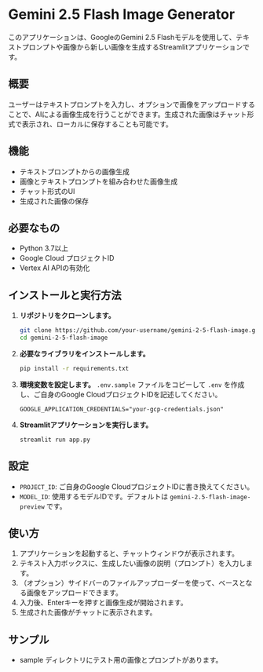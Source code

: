 # Gemini 2.5 Flash Image Generator

このアプリケーションは、GoogleのGemini 2.5 Flashモデルを使用して、テキストプロンプトや画像から新しい画像を生成するStreamlitアプリケーションです。

## 概要

ユーザーはテキストプロンプトを入力し、オプションで画像をアップロードすることで、AIによる画像生成を行うことができます。生成された画像はチャット形式で表示され、ローカルに保存することも可能です。

## 機能

*   テキストプロンプトからの画像生成
*   画像とテキストプロンプトを組み合わせた画像生成
*   チャット形式のUI
*   生成された画像の保存

## 必要なもの

*   Python 3.7以上
*   Google Cloud プロジェクトID
*   Vertex AI APIの有効化

## インストールと実行方法

1.  **リポジトリをクローンします。**
    ```bash
    git clone https://github.com/your-username/gemini-2-5-flash-image.git
    cd gemini-2-5-flash-image
    ```

2.  **必要なライブラリをインストールします。**
    ```bash
    pip install -r requirements.txt
    ```

3.  **環境変数を設定します。**
    `.env.sample` ファイルをコピーして `.env` を作成し、ご自身のGoogle CloudプロジェクトIDを記述してください。

    ```
    GOOGLE_APPLICATION_CREDENTIALS="your-gcp-credentials.json"
    ```

4.  **Streamlitアプリケーションを実行します。**
    ```bash
    streamlit run app.py
    ```

## 設定

*   `PROJECT_ID`: ご自身のGoogle CloudプロジェクトIDに書き換えてください。
*   `MODEL_ID`: 使用するモデルIDです。デフォルトは `gemini-2.5-flash-image-preview` です。

## 使い方

1.  アプリケーションを起動すると、チャットウィンドウが表示されます。
2.  テキスト入力ボックスに、生成したい画像の説明（プロンプト）を入力します。
3.  （オプション）サイドバーのファイルアップローダーを使って、ベースとなる画像をアップロードできます。
4.  入力後、Enterキーを押すと画像生成が開始されます。
5.  生成された画像がチャットに表示されます。

## サンプル

* sample ディレクトリにテスト用の画像とプロンプトがあります。

